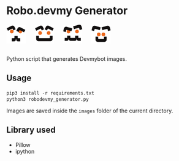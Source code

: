 # Robo.devmy Generator

<div style="display:flex;gap:1.5rem;">
    <img src="./images/0.png" alt="drawing" width="50"/>
    <img src="./images/1.png" alt="drawing" width="50"/>
    <img src="./images/2.png" alt="drawing" width="50"/>
    <img src="./images/3.png" alt="drawing" width="50"/>
</div>
<br>

Python script that generates Devmybot images.

## Usage

```
pip3 install -r requirements.txt
python3 robodevmy_generator.py
```

Images are saved inside the `images` folder of the current directory.

## Library used

- Pillow
- ipython
